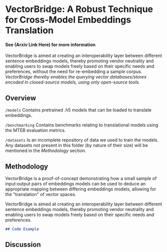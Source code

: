 # VectorBridge: A Robust Technique for Cross-Model Embeddings Translation

#### See (Arxiv Link Here) for more information

VectorBridge is aimed at creating an interoperability layer between different sentence embeddings models, thereby promoting vendor neutrality and enabling users to swap models freely based on their specific needs and preferences, without the need for re-embedding a sample corpus. _VectorBridge thereby enables the querying vector databases/stores encoded in closed-source models, using only open-source tools._

## Overview

`/models` Contains pretrained .h5 models that can be loaded to translate embeddings.

`/benchmarking` Contains benchmarks relating to translational models using the MTEB evaluation metrics.

`/datasets` Is an incomplete repository of data we used to train the models. Any datasets not present in this folder (by nature of their size) will be mentioned in the _Methodology_ section.

## Methodology 

VectorBridge is a proof-of-concept demonstrating how a small sample of input:output pairs of embeddings models can be used to deduce an appropriate mapping between differing embeddings models, allowing for the "translation" of vector spaces.

VectorBridge is aimed at creating an interoperability layer between different sentence embeddings models, thereby promoting vendor neutrality and enabling users to swap models freely based on their specific needs and preferences.

```markdown
## Code Example 

```

## Discussion


